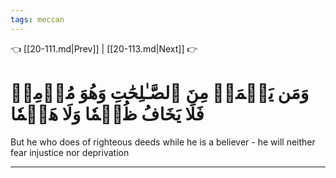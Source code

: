 ```yaml
---
tags: meccan
---
```


👈 [[20-111.md|Prev]] | [[20-113.md|Next]] 👉

# وَمَن يَعۡمَلۡ مِنَ ٱلصَّـٰلِحَٰتِ وَهُوَ مُؤۡمِنٞ فَلَا يَخَافُ ظُلۡمٗا وَلَا هَضۡمٗا

But he who does of righteous deeds while he is a believer - he will neither fear injustice nor deprivation

---


